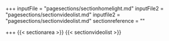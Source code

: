+++
inputFile = "pagesections/sectionhomelight.md"
inputFile2 = "pagesections/sectionvideolist.md"
inputfile2 = "pagesections/sectionvideolist.md"
sectionreference = ""

+++
{{< sectionarea >}}
{{< sectionvideolist >}}
